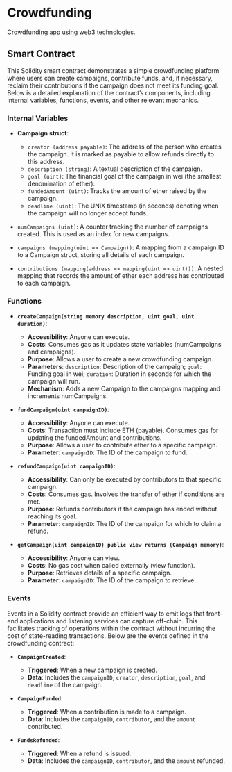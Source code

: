 # Crowdfunding

Crowdfunding app using web3 technologies.

## Smart Contract

This Solidity smart contract demonstrates a simple crowdfunding platform where users can create campaigns, contribute funds, and, if necessary, reclaim their contributions if the campaign does not meet its funding goal. Below is a detailed explanation of the contract’s components, including internal variables, functions, events, and other relevant mechanics.

### Internal Variables

- **Campaign struct**:
  - `creator (address payable)`: The address of the person who creates the campaign. It is marked as payable to allow refunds directly to this address.
  - `description (string)`: A textual description of the campaign.
  - `goal (uint)`: The financial goal of the campaign in wei (the smallest denomination of ether).
  - `fundedAmount (uint)`: Tracks the amount of ether raised by the campaign.
  - `deadline (uint)`: The UNIX timestamp (in seconds) denoting when the campaign will no longer accept funds.

- `numCampaigns (uint)`: A counter tracking the number of campaigns created. This is used as an index for new campaigns.

- `campaigns (mapping(uint => Campaign))`: A mapping from a campaign ID to a Campaign struct, storing all details of each campaign.

- `contributions (mapping(address => mapping(uint => uint)))`: A nested mapping that records the amount of ether each address has contributed to each campaign.

### Functions

- **`createCampaign(string memory description, uint goal, uint duration)`**:
  - **Accessibility**: Anyone can execute.
  - **Costs**: Consumes gas as it updates state variables (numCampaigns and campaigns).
  - **Purpose**: Allows a user to create a new crowdfunding campaign.
  - **Parameters**: `description`: Description of the campaign; `goal`: Funding goal in wei; `duration`: Duration in seconds for which the campaign will run.
  - **Mechanism**: Adds a new Campaign to the campaigns mapping and increments numCampaigns.

- **`fundCampaign(uint campaignID)`**:
  - **Accessibility**: Anyone can execute.
  - **Costs**: Transaction must include ETH (payable). Consumes gas for updating the fundedAmount and contributions.
  - **Purpose**: Allows a user to contribute ether to a specific campaign.
  - **Parameter**: `campaignID`: The ID of the campaign to fund.

- **`refundCampaign(uint campaignID)`**:
  - **Accessibility**: Can only be executed by contributors to that specific campaign.
  - **Costs**: Consumes gas. Involves the transfer of ether if conditions are met.
  - **Purpose**: Refunds contributors if the campaign has ended without reaching its goal.
  - **Parameter**: `campaignID`: The ID of the campaign for which to claim a refund.

- **`getCampaign(uint campaignID) public view returns (Campaign memory)`**:
  - **Accessibility**: Anyone can view.
  - **Costs**: No gas cost when called externally (view function).
  - **Purpose**: Retrieves details of a specific campaign.
  - **Parameter**: `campaignID`: The ID of the campaign to retrieve.

### Events

Events in a Solidity contract provide an efficient way to emit logs that front-end applications and listening services can capture off-chain. This facilitates tracking of operations within the contract without incurring the cost of state-reading transactions. Below are the events defined in the crowdfunding contract:

- **`CampaignCreated`**:
  - **Triggered**: When a new campaign is created.
  - **Data**: Includes the `campaignID`, `creator`, `description`, `goal`, and `deadline` of the campaign.

- **`CampaignFunded`**:
  - **Triggered**: When a contribution is made to a campaign.
  - **Data**: Includes the `campaignID`, `contributor`, and the `amount` contributed.

- **`FundsRefunded`**:
  - **Triggered**: When a refund is issued.
  - **Data**: Includes the `campaignID`, `contributor`, and the `amount` refunded.
